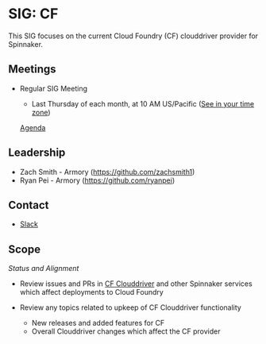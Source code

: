 # SIG: CF

This SIG focuses on the current Cloud Foundry (CF) clouddriver provider for Spinnaker.

## Meetings

* Regular SIG Meeting
  * Last Thursday of each month, at 10 AM US/Pacific ([See in your time zone](https://www.thetimezoneconverter.com/?t=10am&tz=San%20Francisco))
  
  [Agenda](https://docs.google.com/document/d/1TouFx5ykNCcZxNSD2JhUiRliZDXwxZ6sx239rigYdxw/edit?usp=sharing)

## Leadership

* Zach Smith - Armory (https://github.com/zachsmith1)
* Ryan Pei - Armory (https://github.com/ryanpei)

## Contact

* [Slack](https://spinnakerteam.slack.com/archives/C012PGYN771)

## Scope

*Status and Alignment*
  * Review issues and PRs in [CF Clouddriver](https://github.com/spinnaker/clouddriver/tree/master/clouddriver-cloudfoundry) and other Spinnaker services which affect deployments to Cloud Foundry
  
  * Review any topics related to upkeep of CF Clouddriver functionality
    * New releases and added features for CF
    * Overall Clouddriver changes which affect the CF provider 

